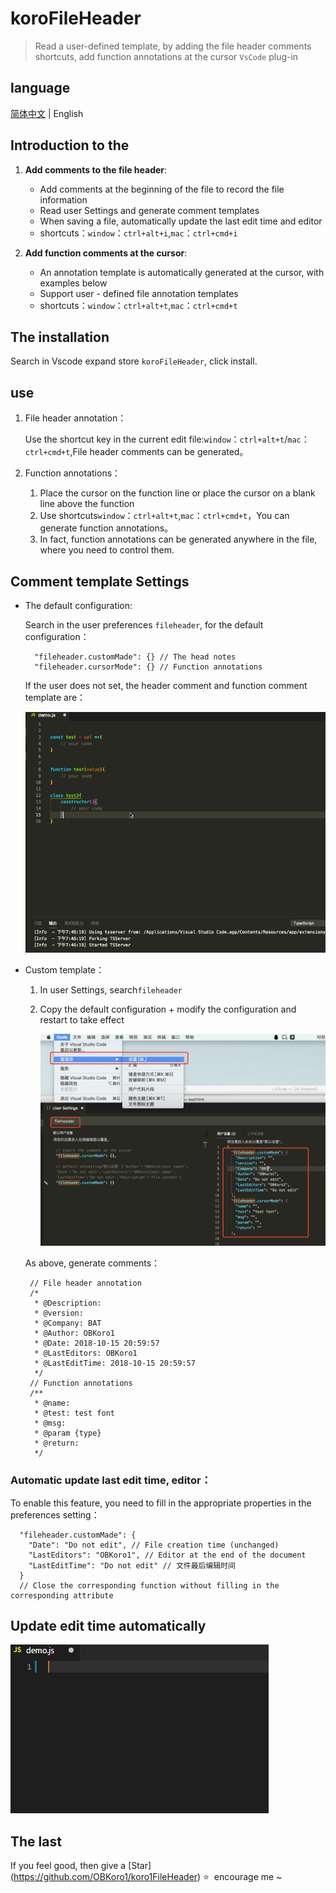 # koroFileHeader 

> Read a user-defined template, by adding the file header comments shortcuts, add function annotations at the cursor ` VsCode ` plug-in

## language

[简体中文](https://github.com/OBKoro1/koro1FileHeader/blob/master/README.md) | English

## Introduction to the

1. **Add comments to the file header**:
   
   *  Add comments at the beginning of the file to record the file information
   *  Read user Settings and generate comment templates
   *  When saving a file, automatically update the last edit time and editor
   *  shortcuts：`window`：`ctrl+alt+i`,`mac`：`ctrl+cmd+i`

2. **Add function comments at the cursor**:

    * An annotation template is automatically generated at the cursor, with examples below
    * Support user - defined file annotation templates
    * shortcuts：`window`：`ctrl+alt+t`,`mac`：`ctrl+cmd+t`

## The installation

Search in Vscode expand store ` koroFileHeader `, click install.

## use

1. File header annotation：

    Use the shortcut key in the current edit file:`window`：`ctrl+alt+t`/`mac`：`ctrl+cmd+t`,File header comments can be generated。
    
2. Function annotations：
   
    1. Place the cursor on the function line or place the cursor on a blank line above the function
    2. Use shortcuts`window`：`ctrl+alt+t`,`mac`：`ctrl+cmd+t`，You can generate function annotations。
    3. In fact, function annotations can be generated anywhere in the file, where you need to control them.

## Comment template Settings

* The default configuration:
  
  Search in the user preferences ` fileheader `, for the default configuration：

        "fileheader.customMade": {} // The head notes
        "fileheader.cursorMode": {} // Function annotations 

  If the user does not set, the header comment and function comment template are：

    ![](./images/use.gif)


 * Custom template：
    
   1. In user Settings, search`fileheader`
   2. Copy the default configuration + modify the configuration and restart to take effect

      ![](./images/setting.png)
      
    As above, generate comments：

        // File header annotation
        /*
         * @Description: 
         * @version: 
         * @Company: BAT
         * @Author: OBKoro1
         * @Date: 2018-10-15 20:59:57
         * @LastEditors: OBKoro1
         * @LastEditTime: 2018-10-15 20:59:57
         */
        // Function annotations
        /**
         * @name: 
         * @test: test font
         * @msg: 
         * @param {type} 
         * @return: 
         */

### Automatic update last edit time, editor：

To enable this feature, you need to fill in the appropriate properties in the preferences setting：

      "fileheader.customMade": {
        "Date": "Do not edit", // File creation time (unchanged)
        "LastEditors": "OBKoro1", // Editor at the end of the document
        "LastEditTime": "Do not edit" // 文件最后编辑时间
      }
      // Close the corresponding function without filling in the corresponding attribute


## Update edit time automatically

![](./images/updateTime.gif)

## The last

If you feel good, then give a [Star] (https://github.com/OBKoro1/koro1FileHeader) ⭐ ️ encourage me ~